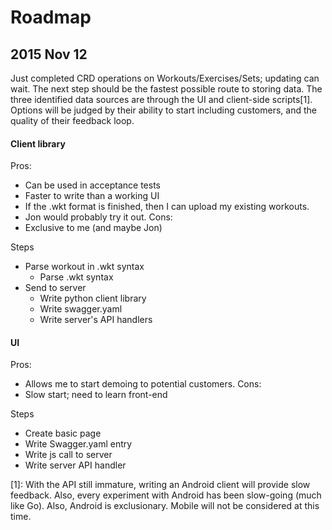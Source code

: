 Roadmap
=======

2015 Nov 12
-----------
Just completed CRD operations on Workouts/Exercises/Sets; updating can wait.
The next step should be the fastest possible route to storing data. The three
identified data sources are through the UI and client-side scripts[1]. Options
will be judged by their ability to start including customers, and the quality
of their feedback loop.

#### Client library
Pros:
* Can be used in acceptance tests
* Faster to write than a working UI
* If the .wkt format is finished, then I can upload my existing workouts.
* Jon would probably try it out.
Cons:
* Exclusive to me (and maybe Jon)

Steps
* Parse workout in .wkt syntax
    * Parse .wkt syntax
* Send to server
    * Write python client library
    * Write swagger.yaml
    * Write server's API handlers

#### UI
Pros:
* Allows me to start demoing to potential customers.
Cons:
* Slow start; need to learn front-end

Steps
* Create basic page
* Write Swagger.yaml entry
* Write js call to server
* Write server API handler

[1]: With the API still immature, writing an Android client will provide slow
feedback. Also, every experiment with Android has been slow-going (much like
Go). Also, Android is exclusionary. Mobile will not be considered at this time.
